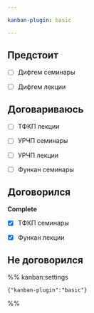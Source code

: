 ```yaml
---

kanban-plugin: basic

---
```


## Предстоит

- [ ] Дифгем семинары
- [ ] Дифгем лекции


## Договариваюсь

- [ ] ТФКП лекции
- [ ] УРЧП семинары
- [ ] УРЧП лекции
- [ ] Функан семинары


## Договорился

**Complete**
- [x] ТФКП семинары
- [x] Функан лекции


## Не договорился





%% kanban:settings
```
{"kanban-plugin":"basic"}
```
%%